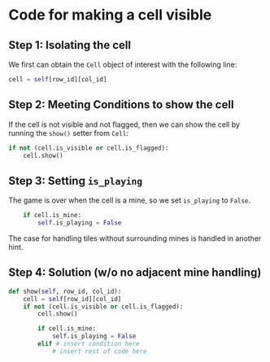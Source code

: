 # Code for making a cell visible

## Step 1: Isolating the cell

We first can obtain the `Cell` object of interest with the following line:

```python
cell = self[row_id][col_id]
```

## Step 2: Meeting Conditions to show the cell

If the cell is not visible and not flagged, then we can show the cell by running the `show()` setter from `Cell`:

```python
if not (cell.is_visible or cell.is_flagged):
    cell.show()
```

## Step 3: Setting `is_playing`

The game is over when the cell is a mine, so we set `is_playing` to `False`.

```python
    if cell.is_mine:    
        self.is_playing = False
```

The case for handling tiles without surrounding mines is handled in another hint.

## Step 4: Solution \(w/o no adjacent mine handling\)

```python
def show(self, row_id, col_id):
    cell = self[row_id][col_id]
    if not (cell.is_visible or cell.is_flagged):
        cell.show()

        if cell.is_mine:
            self.is_playing = False
        elif # insert condition here
            # insert rest of code here
```

